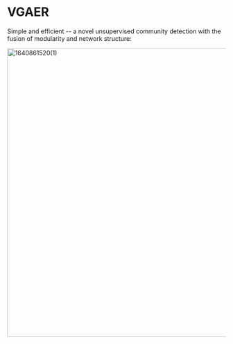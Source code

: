 # VGAER

Simple and efficient -- a novel unsupervised community detection with the fusion of modularity and network structure:

<img width="667" alt="1640861520(1)" src="https://user-images.githubusercontent.com/42266769/147745458-2fec5c91-7de0-4564-8b02-1a2b441d18bc.png">
